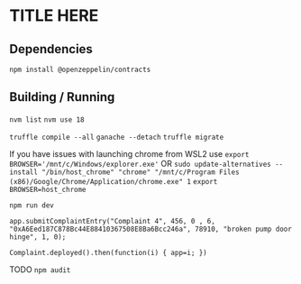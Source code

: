 # TITLE HERE

## Dependencies

`npm install @openzeppelin/contracts`

## Building / Running

`nvm list`
`nvm use 18`

`truffle compile --all`
`ganache --detach`
`truffle migrate`

If you have issues with launching chrome from WSL2 use
`export BROWSER='/mnt/c/Windows/explorer.exe'`
OR
`sudo update-alternatives --install "/bin/host_chrome" "chrome" "/mnt/c/Program Files (x86)/Google/Chrome/Application/chrome.exe" 1`
`export BROWSER=host_chrome`



`npm run dev`

`app.submitComplaintEntry("Complaint 4", 456, 0 , 6, "0xA6Eed187C878Bc44E88410367508E8Ba6Bcc246a", 78910, "broken pump door hinge", 1, 0);`

`Complaint.deployed().then(function(i) { app=i; })`



TODO
`npm audit`